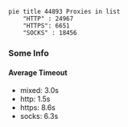 
```mermaid
pie title 44893 Proxies in list
    "HTTP" : 24967
    "HTTPS": 6651
    "SOCKS" : 18456
```

### Some Info
#### Average Timeout

- mixed: 3.0s
- http: 1.5s
- https: 8.6s
- socks: 6.3s